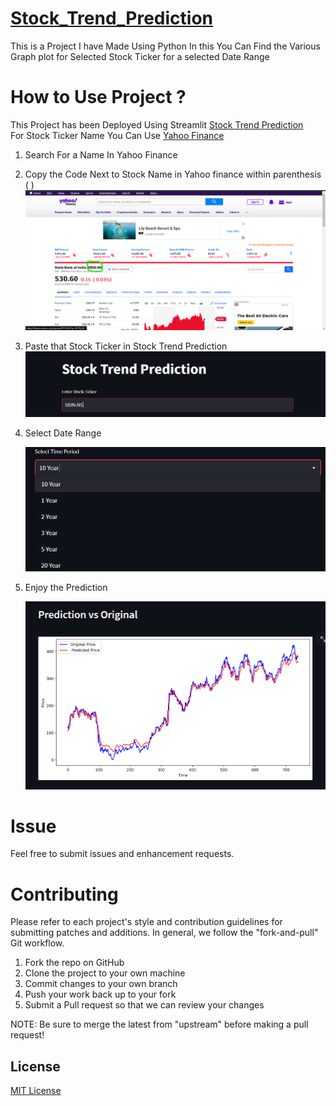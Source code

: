 # [Stock_Trend_Prediction](https://rapid-killer-9-stock-trend-prediction-app-s070ni.streamlit.app/)
  This is a Project I have Made Using Python In this You Can Find the
  Various Graph plot for Selected Stock Ticker for a selected Date Range 
# How to Use Project ?
This Project has been Deployed Using Streamlit  [Stock Trend Prediction](https://rapid-killer-9-stock-trend-prediction-app-s070ni.streamlit.app/) <br />
For Stock Ticker Name You Can Use [Yahoo Finance](https://finance.yahoo.com/)
1. Search For a Name In Yahoo Finance 
2. Copy the Code Next to Stock Name in Yahoo finance within parenthesis \( \)
   ![](/Images/yahoo.png)
3. Paste that Stock Ticker in Stock Trend Prediction 
   ![](/Images/input_stockticker.png)
4. Select Date Range

   ![](/Images/date_range.png)
5. Enjoy the Prediction

   ![](/Images/predicted.png)


# Issue  
  Feel free to submit issues and enhancement requests.
# Contributing
Please refer to each project's style and contribution guidelines for submitting patches and additions. In general, we follow the "fork-and-pull" Git workflow.
1. Fork the repo on GitHub
2. Clone the project to your own machine
3. Commit changes to your own branch
4. Push your work back up to your fork
5. Submit a Pull request so that we can review your changes  

  
  NOTE: Be sure to merge the latest from "upstream" before making a pull request!
  
  ## License
  [MIT License](LICENSE)
